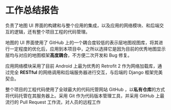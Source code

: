 # 工作总结报告

负责了地图 UI 界面的构建和与整个应用的集成，以及应用的网络模块、和后端交互的逻辑，还有整个项目工程的代码管理。

地图的 UI 界面使用了 GitHub 上的一个耦合度较低的表示层地图视图库，将其进行一定程度的优化后，应用到本项目中，之所以选择它是因为目前的优秀地图显示层均与对应的地图框架**高度耦合**，不方便二次开发和 Bug 修复。

应用网络模块采用了目前 Android 上最为优秀的 Retrofit 2 作为网络加载库，通过完全 **RESTful** 的网络调用和后端服务器进行交互，与后端的 Django 框架完美契合。

整个项目的工程代码使用了全球最大的代码托管网站 GitHub ，以**私有仓库**的方式将代码托管在其服务器上。采用 Git 作为代码版本管理工具，并采用 GitHub 上最流行的 Pull Request 工作流，对人员的远程工作
